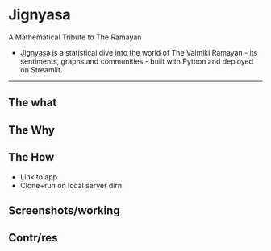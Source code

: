 # Jignyasa 
A Mathematical Tribute to The Ramayan
- [Jignyasa](https://jignyasa.streamlit.app/) is a statistical dive into the world of The Valmiki Ramayan - its sentiments, graphs and communities - built with Python and deployed on Streamlit.
----------
## The what
## The Why
## The How
- Link to app
- Clone+run on local server dirn
## Screenshots/working
## Contr/res
